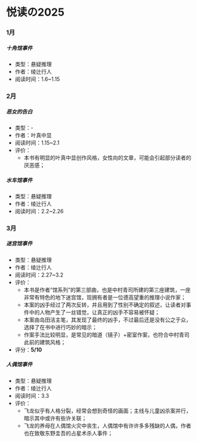 # 悦读の2025

### 1月

##### 十角馆事件

- 类型：悬疑推理
- 作者：绫辻行人
- 阅读时间：1.6~1.15

### 2月

##### 恶女的告白

- 类型：-
- 作者：叶真中显
- 阅读时间：1.15~2.1
- 评价：
	- 本书有明显的叶真中显创作风格，女性向的文章，可能会引起部分读者的厌恶感；

##### 水车馆事件

- 类型：悬疑推理
- 作者：绫辻行人
- 阅读时间：2.2~2.26

### 3月

##### 迷宫馆事件

- 类型：悬疑推理
- 作者：绫辻行人
- 阅读时间：2.27~3.2
- 评价：
	- 本书是作者“馆系列”的第三部曲，也是中村青司所建的第三座建筑，一座非常有特色的地下迷宫馆，现拥有者是一位德高望重的推理小说作家；
	- 本案的凶手经过了两次反转，并且用到了性别不确定的叙述，让读者对事件中的人物产生了一丝错觉，让真正的凶手不容易被怀疑；
	- 本案由岛田洁主笔，其发现了最终的凶手，不过最后还是没有公之于众，选择了在书中进行巧妙的暗示；
	- 作案手法比较明显，是常见的暗道（镜子）+密室作案，也符合中村青司此前的建筑风格；
- 评分：**5/10**

##### 人偶馆事件

- 类型：悬疑推理
- 作者：绫辻行人
- 阅读时间：3.3
- 评价：
	- 飞龙似乎有人格分裂，经常会想到奇怪的画面；主线与儿童凶杀案并行，暗示其中或许有些许关联；
	- 飞龙的养母在人偶馆火灾中丧生，人偶馆中有许许多多残缺的人偶，作者也在致敬东野圭吾的占星术杀人事件；